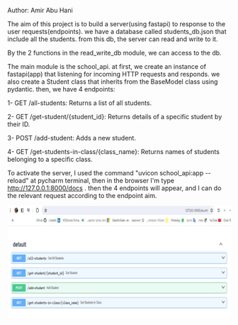 Author: Amir Abu Hani

The aim of this project is to build a server(using fastapi) to response to the user requests(endpoints).
we have a database called students_db.json that include all the students. from this db, the server can read and write to
it.

By the 2 functions in the read_write_db module, we can access to the db.

The main module is the school_api. at first, we create an instance of fastapi(app) that listening for incoming HTTP 
requests and responds. we also create a Student class that inherits from the BaseModel class using pydantic.
then, we have 4 endpoints:

1- GET /all-students: Returns a list of all students.

2- GET /get-student/{student_id}: Returns details of a specific student by their ID.

3- POST /add-student: Adds a new student.

4- GET /get-students-in-class/{class_name}: Returns names of students belonging to a specific class.

To activate the server, I used the command "uvicon school_api:app --reload" at pycharm terminal, then in the browser
I'm type http://127.0.0.1:8000/docs . then the 4 endpoints will appear, and I can do the relevant request according
to the endpoint aim.

![school_api](endpoints.jpg)